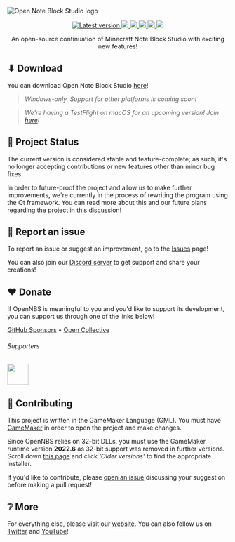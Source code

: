![Open Note Block Studio logo](https://i.imgur.com/AMd0NBh.png)

<p align="center">
  <a href="https://github.com/OpenNBS/OpenNoteBlockStudio/releases/latest">
    <img src="https://img.shields.io/github/v/release/OpenNBS/OpenNoteBlockStudio?label=latest" alt="Latest version">
  </a>
  <a href="https://github.com/OpenNBS/OpenNoteBlockStudio/releases/latest">
    <img src="https://img.shields.io/github/downloads/OpenNBS/OpenNoteBlockStudio/total">
  </a>
  <a href="https://github.com/OpenNBS/OpenNoteBlockStudio/stargazers">
    <img src="https://img.shields.io/github/stars/OpenNBS/OpenNoteBlockStudio?style=social">
  </a>
  <a href="https://discord.gg/w35BqQp">
    <img src="https://img.shields.io/discord/608692895179997252?label=discord&logo=discord&logoColor=white&color=7289DA">
  </a>
  <a href="http://qm.qq.com/cgi-bin/qm/qr?_wv=1027&k=9iT2JIMOPWcrhzVpOROtlv7PJ1jSGEu0&authKey=VmmwRR7507A9fEVxraPmXn224vhbHXc4xs4QmwkveFZBriU%2Fq2NCj9fbYE5QCaLJ&noverify=0&group_code=218993157">
    <img src="https://img.shields.io/badge/QQ%E7%BE%A4-red?style=social&logo=qq">
  </a>
  <a href="https://github.com/OpenNBS/OpenNoteBlockStudio/blob/master/LICENSE">
    <img src="https://img.shields.io/github/license/OpenNBS/OpenNoteBlockStudio">
  </a>
</p>
<p align="center">
An open-source continuation of Minecraft Note Block Studio with exciting new features!
</p>

## ⬇ Download
You can download Open Note Block Studio [here](https://github.com/OpenNBS/OpenNoteBlockStudio/releases/latest)!

> _Windows-only. Support for other platforms is coming soon!_

> _We're having a TestFlight on macOS for an upcoming version! Join [here](https://testflight.apple.com/join/hg58hwbM)!_

## 📄 Project Status

The current version is considered stable and feature-complete; as such, it's no longer accepting contributions or new features other than minor bug fixes.

In order to future-proof the project and allow us to make further improvements, we're currently in the process of rewriting the program using the Qt framework. You can read more about this and our future plans regarding the project in [this discussion](https://github.com/OpenNBS/OpenNoteBlockStudio/discussions/426)!

## 🐛 Report an issue

To report an issue or suggest an improvement, go to the [Issues](/issues/new/choose) page!

You can also join our [Discord server](https://discord.gg/w35BqQp) to get support and share your creations!

## ❤ Donate

If OpenNBS is meaningful to you and you'd like to support its development, you can support us through one of the links below!

[GitHub Sponsors](https://github.com/sponsors/OpenNBS) • [Open Collective](https://opencollective.com/OpenNBS)

###### Supporters
<img src="https://opencollective.com/opennbs/backers.svg" height="48px"/>

## 👥 Contributing

This project is written in the GameMaker Language (GML). You must have [GameMaker](https://gamemaker.io/) in order to open the project and make changes.

Since OpenNBS relies on 32-bit DLLs, you must use the GameMaker runtime version **2022.6** as 32-bit support was removed in further versions. Scroll down [this page](https://gms.yoyogames.com/ReleaseNotes.html) and click _'Older versions'_ to find the appropriate installer.

If you'd like to contribute, please [open an issue](https://github.com/OpenNBS/OpenNoteBlockStudio/issues/new/choose) discussing your suggestion before making a pull request!

## ❔ More
For everything else, please visit our [website](https://opennbs.org/). You can also follow us on [Twitter](https://twitter.com/OpenNBS) and [YouTube](https://youtube.com/@OpenNBS)!
